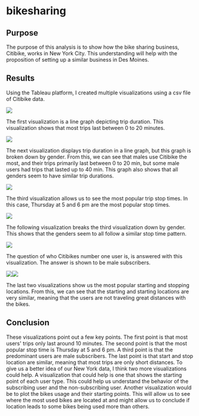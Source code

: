 # bikesharing

## Purpose 

The purpose of this analysis is to show how the bike sharing business, Citibike, works in New York City. This understanding will help with the proposition of setting up a similar business in Des Moines.  
  
## Results 
  
Using the Tableau platform, I created multiple visualizations using a csv file of Citibike data.  

![](https://github.com/TannerOrmanoski/bikesharing/blob/main/Screen%20Shot%202022-06-08%20at%204.26.48%20PM.png)

The first visualization is a line graph depicting trip duration. This visualization shows that most trips last between 0 to 20 minutes.  

![](https://github.com/TannerOrmanoski/bikesharing/blob/main/Screen%20Shot%202022-06-08%20at%204.27.07%20PM.png)

The next visualization displays trip duration in a line graph, but this graph is broken down by gender. From this, we can see that males use Citibike the most, and their trips primarily last between 0 to 20 min, but some male users had trips that lasted up to 40 min. This graph also shows that all genders seem to have similar trip durations. 
  
![](https://github.com/TannerOrmanoski/bikesharing/blob/main/Screen%20Shot%202022-06-08%20at%204.27.28%20PM.png)  
  
The third visualization allows us to see the most popular trip stop times. In this case, Thursday at 5 and 6 pm are the most popular stop times. 
  
![](https://github.com/TannerOrmanoski/bikesharing/blob/main/Screen%20Shot%202022-06-08%20at%204.27.52%20PM.png)
  
The following visualization breaks the third visualization down by gender. This shows that the genders seem to all follow a similar stop time pattern. 
  
![](https://github.com/TannerOrmanoski/bikesharing/blob/main/Screen%20Shot%202022-06-08%20at%204.28.06%20PM.png)  
  
The question of who Citibikes number one user is, is answered with this visualization. The answer is shown to be male subscribers.  
  
![](https://github.com/TannerOrmanoski/bikesharing/blob/main/Screen%20Shot%202022-06-08%20at%204.28.28%20PM.png)![](https://github.com/TannerOrmanoski/bikesharing/blob/main/Screen%20Shot%202022-06-08%20at%204.28.44%20PM.png)
  
The last two visualizations show us the most popular starting and stopping locations. From this, we can see that the starting and starting locations are very similar, meaning that the users are not traveling great distances with the bikes. 

## Conclusion

These visualizations point out a few key points. The first point is that most users' trips only last around 10 minutes. The second point is that the most popular stop time is Thursday at 5 and 6 pm. A third point is that the predominant users are male subscribers. The last point is that start and stop location are similar, meaning that most trips are only short distances. To give us a better idea of our New York data, I think two more visualizations could help. A visualization that could help is one that shows the starting point of each user type. This could help us understand the behavior of the subscribing user and the non-subscribing user. Another visualization would be to plot the bikes usage and their starting points. This will allow us to see where the most used bikes are located at and might allow us to conclude if location leads to some bikes being used more than others. 
